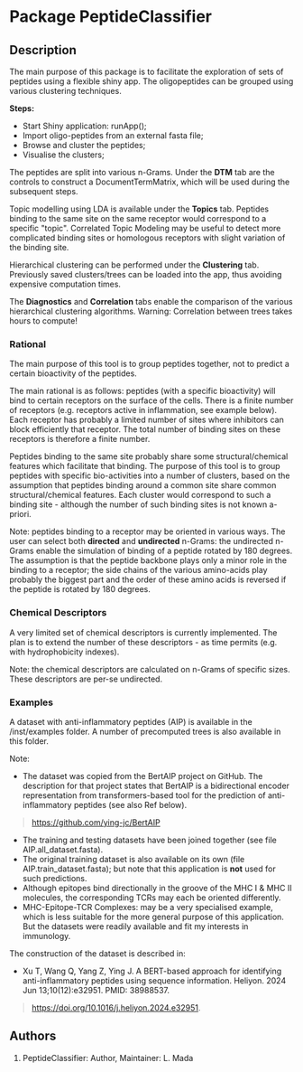 # Package PeptideClassifier

## Description

The main purpose of this package is to facilitate the exploration of sets of peptides using a flexible shiny app. The oligopeptides can be grouped using various clustering techniques.

**Steps:**
- Start Shiny application: runApp();
- Import oligo-peptides from an external fasta file;
- Browse and cluster the peptides;
- Visualise the clusters;

The peptides are split into various n-Grams. Under the **DTM** tab are the controls to construct a DocumentTermMatrix, which will be used during the subsequent steps.

Topic modelling using LDA is available under the **Topics** tab. Peptides binding to the same site on the same receptor would correspond to a specific "topic". Correlated Topic Modeling may be useful to detect more complicated binding sites or homologous receptors with slight variation of the binding site.

Hierarchical clustering can be performed under the **Clustering** tab. Previously saved clusters/trees can be loaded into the app, thus avoiding expensive computation times.

The **Diagnostics** and **Correlation** tabs enable the comparison of the various hierarchical clustering algorithms. Warning: Correlation between trees takes hours to compute!


### Rational

The main purpose of this tool is to group peptides together, not to predict a certain bioactivity of the peptides.

The main rational is as follows: peptides (with a specific bioactivity) will bind to certain receptors on the surface of the cells. There is a finite number of receptors (e.g. receptors active in inflammation, see example below). Each receptor has probably a limited number of sites where inhibitors can block efficiently that receptor. The total number of binding sites on these receptors is therefore a finite number.

Peptides binding to the same site probably share some structural/chemical features which facilitate that binding. The purpose of this tool is to group peptides with specific bio-activities into a number of clusters, based on the assumption that peptides binding around a common site share common structural/chemical features. Each cluster would correspond to such a binding site - although the number of such binding sites is not known a-priori.

Note: peptides binding to a receptor may be oriented in various ways. The user can select both **directed** and **undirected** n-Grams: the undirected n-Grams enable the simulation of binding of a peptide rotated by 180 degrees. The assumption is that the peptide backbone plays only a minor role in the binding to a receptor; the side chains of the various amino-acids play probably the biggest part and the order of these amino acids is reversed if the peptide is rotated by 180 degrees.


### Chemical Descriptors

A very limited set of chemical descriptors is currently implemented. The plan is to extend the number of these descriptors - as time permits (e.g. with hydrophobicity indexes).

Note: the chemical descriptors are calculated on n-Grams of specific sizes. These descriptors are per-se undirected.



### Examples

A dataset with anti-inflammatory peptides (AIP) is available in the /inst/examples folder. A number of precomputed trees is also available in this folder.

Note:
- The dataset was copied from the BertAIP project on GitHub. The description for that project states that BertAIP is a bidirectional encoder representation from transformers-based tool for the prediction of anti-inflammatory peptides (see also Ref below).
> https://github.com/ying-jc/BertAIP
- The training and testing datasets have been joined together (see file AIP.all_dataset.fasta).
- The original training dataset is also available on its own (file AIP.train_dataset.fasta); but note that this application is **not** used for such predictions.
- Although epitopes bind directionally in the groove of the MHC I & MHC II molecules, the corresponding TCRs may each be oriented differently.
- MHC-Epitope-TCR Complexes: may be a very specialised example, which is less suitable for the more general purpose of this application. But the datasets were readily available and fit my interests in immunology.

The construction of the dataset is described in:
- Xu T, Wang Q, Yang Z, Ying J. A BERT-based approach for identifying anti-inflammatory peptides using sequence information. Heliyon. 2024 Jun 13;10(12):e32951. PMID: 38988537.
> https://doi.org/10.1016/j.heliyon.2024.e32951.


## Authors

1. PeptideClassifier: Author, Maintainer: L. Mada

